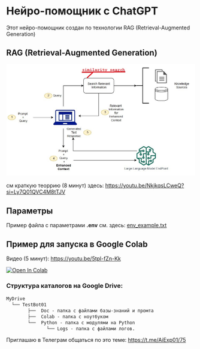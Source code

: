 # Нейро-помощник с ChatGPT
Этот нейро-помощник создан по технологии RAG (Retrieval-Augmented Generation) 

## RAG (Retrieval-Augmented Generation)
![jumpstart-fm-rag_01.jpg](Doc%2Fjumpstart-fm-rag_01.jpg)

см краткую теоррию (8 минут) здесь: https://youtu.be/NkjkqsLCweQ?si=Ly7Q01QVC4M8tTJV

## Параметры
Пример файла с параметрами  **.env** см. здесь: [env_example.txt](Python%2Fenv_example.txt)

## Пример для запуска в Google Colab
Видео (5 минут): https://youtu.be/5tpl-fZn-Kk

[![Open In Colab](https://colab.research.google.com/assets/colab-badge.svg)](https://colab.research.google.com/github/kvoloshenko/GPT_RAG_01/blob/main/Colab/TG_Bot_RUN_01.ipynb)

### Структура каталогов на Google Drive:
```
MyDrive
  └── TestBot01
        ├──  Doc - папка с файлами базы-знаний и промта
        ├──  Colab - папка с ноутбуком
        └──  Python - папка с модулями на Python
               └── Logs - папка с файлами логов.
```

Приглашаю в Телеграм общаться по это теме: https://t.me/AiExp01/75